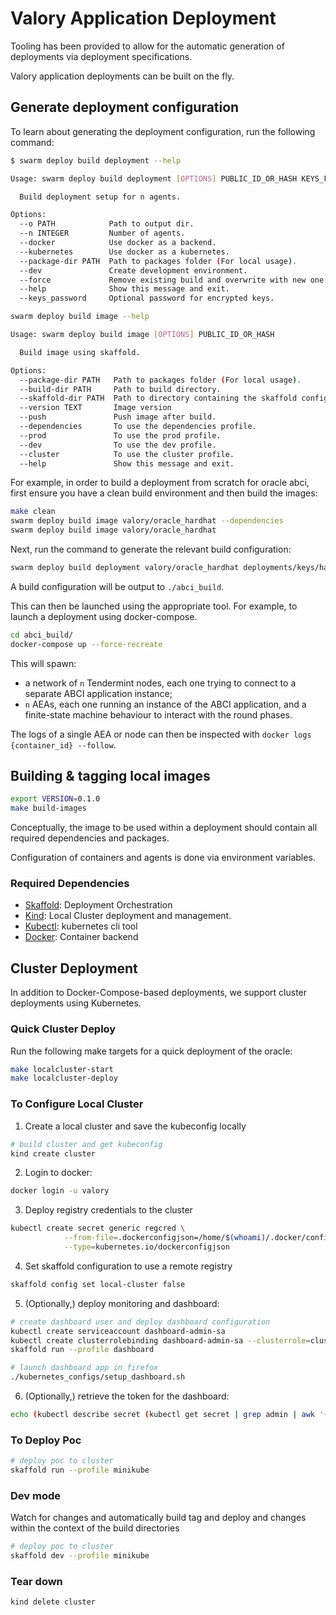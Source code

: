 # Valory Application Deployment

Tooling has been provided to allow for the automatic generation of deployments via deployment specifications.

Valory application deployments can be built on the fly.

## Generate deployment configuration

To learn about generating the deployment configuration, run the following command:

```bash
$ swarm deploy build deployment --help

Usage: swarm deploy build deployment [OPTIONS] PUBLIC_ID_OR_HASH KEYS_FILE

  Build deployment setup for n agents.

Options:
  --o PATH            Path to output dir.
  --n INTEGER         Number of agents.
  --docker            Use docker as a backend.
  --kubernetes        Use docker as a kubernetes.
  --package-dir PATH  Path to packages folder (For local usage).
  --dev               Create development environment.
  --force             Remove existing build and overwrite with new one.
  --help              Show this message and exit.
  --keys_password     Optional password for encrypted keys.
```

```bash
swarm deploy build image --help

Usage: swarm deploy build image [OPTIONS] PUBLIC_ID_OR_HASH

  Build image using skaffold.

Options:
  --package-dir PATH   Path to packages folder (For local usage).
  --build-dir PATH     Path to build directory.
  --skaffold-dir PATH  Path to directory containing the skaffold config.
  --version TEXT       Image version
  --push               Push image after build.
  --dependencies       To use the dependencies profile.
  --prod               To use the prod profile.
  --dev                To use the dev profile.
  --cluster            To use the cluster profile.
  --help               Show this message and exit.
```

For example, in order to build a deployment from scratch for oracle abci, first ensure you have a clean build environment and then build the images:
```bash
make clean
swarm deploy build image valory/oracle_hardhat --dependencies
swarm deploy build image valory/oracle_hardhat
```

Next, run the command to generate the relevant build configuration:
```bash
swarm deploy build deployment valory/oracle_hardhat deployments/keys/hardhat_keys.json
```

A build configuration will be output to `./abci_build`.

This can then be launched using the appropriate tool. For example, to launch a deployment using docker-compose.

```bash 
cd abci_build/
docker-compose up --force-recreate
```

This will spawn:

- a network of `n` Tendermint nodes, each one trying to connect to a separate ABCI application instance;
- `n` AEAs, each one running an instance of the ABCI application, and a finite-state machine behaviour to interact with the round phases.

The logs of a single AEA or node can then be inspected with `docker logs {container_id} --follow`.

## Building & tagging local images

```bash
export VERSION=0.1.0
make build-images
```

Conceptually, the image to be used within a deployment should contain all required dependencies and packages.

Configuration of containers and agents is done via environment variables.

### Required Dependencies

- [Skaffold](https://skaffold.dev/docs/install/): Deployment Orchestration
- [Kind](https://kind.sigs.k8s.io/docs/user/quick-start/#installation): Local Cluster deployment and management.
- [Kubectl](https://kubernetes.io/docs/tasks/tools/): kubernetes cli tool
- [Docker](https://docs.docker.com/get-docker/): Container backend


## Cluster Deployment

In addition to Docker-Compose-based deployments, we support cluster deployments using Kubernetes.

### Quick Cluster Deploy

Run the following make targets for a quick deployment of the oracle:
```bash
make localcluster-start
make localcluster-deploy
```

### To Configure Local Cluster

1. Create a local cluster and save the kubeconfig locally
```bash
# build cluster and get kubeconfig
kind create cluster
```

2. Login to docker:
```bash
docker login -u valory
```

3. Deploy registry credentials to the cluster
```bash
kubectl create secret generic regcred \
            --from-file=.dockerconfigjson=/home/$(whoami)/.docker/config.json \
            --type=kubernetes.io/dockerconfigjson
```

4. Set skaffold configuration to use a remote registry
```bash
skaffold config set local-cluster false
```

5. (Optionally,) deploy monitoring and dashboard:
```bash
# create dashboard user and deploy dashboard configuration
kubectl create serviceaccount dashboard-admin-sa
kubectl create clusterrolebinding dashboard-admin-sa --clusterrole=cluster-admin --serviceaccount=default:dashboard-admin-sa
skaffold run --profile dashboard

# launch dashboard app in firefox
./kubernetes_configs/setup_dashboard.sh
```

6. (Optionally,) retrieve the token for the dashboard:
```bash
echo (kubectl describe secret (kubectl get secret | grep admin | awk '{print $1}') | grep token: | awk '{print $2}')
```

### To Deploy Poc

```bash
# deploy poc to cluster
skaffold run --profile minikube
```

### Dev mode

Watch for changes and automatically build tag and deploy and changes within the context of the build directories

```bash
# deploy poc to cluster
skaffold dev --profile minikube
```

### Tear down
```bash
kind delete cluster
```
